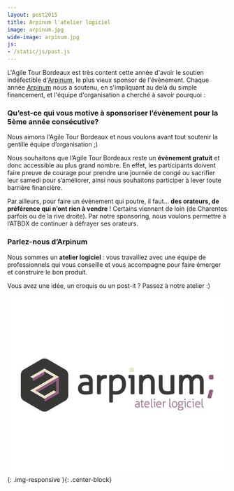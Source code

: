 ```yaml
---
layout: post2015
title: Arpinum l'atelier logiciel
image: arpinum.jpg
wide-image: arpinum.jpg
js:
- /static/js/post.js
---
```


L'Agile Tour Bordeaux est très content cette année d'avoir le soutien indéfectible d'[Arpinum](http://www.arpinum.fr),
 le plus vieux sponsor 
de l'évènement.
Chaque année [Arpinum](http://www.arpinum.fr) nous a soutenu, en s'impliquant au delà du simple financement<!--more-->, et l'équipe d'organisation a cherché à savoir pourquoi :  

### Qu’est-ce qui vous motive à sponsoriser l’évènement pour la 5ème année consécutive?

Nous aimons l'Agile Tour Bordeaux et nous voulons avant tout soutenir la gentille équipe d’organisation ;)

Nous souhaitons que l’Agile Tour Bordeaux reste un **évènement gratuit** et donc accessible au plus grand nombre. En effet, les participants doivent faire preuve de courage pour prendre une journée de congé ou sacrifier leur samedi pour s’améliorer, ainsi nous souhaitons participer à lever toute barrière financière.

Par ailleurs, pour faire un évènement qui poutre, il faut... **des orateurs, de préférence qui n’ont rien à vendre** ! Certains viennent de loin (de Charentes parfois ou de la rive droite). Par notre sponsoring, nous voulons permettre à l’ATBDX de continuer à défrayer ses orateurs.


### Parlez-nous d’Arpinum

Nous sommes un **atelier logiciel** : vous travaillez avec une équipe de professionnels qui vous conseille et vous accompagne pour faire émerger et construire le bon produit.

Vous avez une idée, un croquis ou un post-it ? Passez à notre atelier :)

![Alt text](/static/img/blog/arpinum.jpg){: .img-responsive }{: .center-block}

